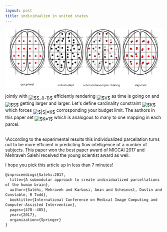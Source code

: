 ```yaml
---
layout: post
title: individualizm in united states
---
```


<center>
<img src="/images/individualized-parcellation.svg"/>
</center>
 
jointly with <img alt="$S_{i-1}$" src="https://rawgit.com/dadashkarimi/dadashkarimi.github.io/master/svgs/e1ba7f65dbf7a9476a3aeb62c774cfd2.svg?invert_in_darkmode" align="middle" width="31.439595pt" height="22.38192pt"/> efficiently rendering <img alt="$V$" src="https://rawgit.com/dadashkarimi/dadashkarimi.github.io/master/svgs/a9a3a4a202d80326bda413b5562d5cd1.svg?invert_in_darkmode" align="middle" width="13.192575pt" height="22.38192pt"/> as time is going on and <img alt="$S$" src="https://rawgit.com/dadashkarimi/dadashkarimi.github.io/master/svgs/e257acd1ccbe7fcb654708f1a866bfe9.svg?invert_in_darkmode" align="middle" width="10.986195pt" height="22.38192pt"/> getting larger and larger.
Let's define cardinality constraint <img alt="$K$" src="https://rawgit.com/dadashkarimi/dadashkarimi.github.io/master/svgs/d6328eaebbcd5c358f426dbea4bdbf70.svg?invert_in_darkmode" align="middle" width="15.080505pt" height="22.38192pt"/> which forces <img alt="$|S|=K$" src="https://rawgit.com/dadashkarimi/dadashkarimi.github.io/master/svgs/84f732208e4c3c597db6fcbe53c45b14.svg?invert_in_darkmode" align="middle" width="57.038355pt" height="24.56553pt"/> corrosponding your budget limit. 
The authors in this paper set <img alt="$K=1$" src="https://rawgit.com/dadashkarimi/dadashkarimi.github.io/master/svgs/fd875db432e0720b3d70a7f3b15319b0.svg?invert_in_darkmode" align="middle" width="45.143175pt" height="22.38192pt"/> which is analogous to many to one mapping in each parcel. 


\
\According to the experimental results this individualized parcellation turns out to be more efficient in predicting flow intelligence of a number of subjects. 
This paper won the best paper award of MICCAI 2017 and Mehraveh Salehi received the young scientist award as well.

I hope you pick this article up in less than 7 minutes!

```
@inproceedings{Salehi:2017,
  title={A submodular approach to create individualized parcellations of the human brain},
  author={Salehi, Mehraveh and Karbasi, Amin and Scheinost, Dustin and Constable, R Todd},
  booktitle={International Conference on Medical Image Computing and Computer-Assisted Intervention},
  pages={478--485},
  year={2017},
  organization={Springer}
}
``` 

